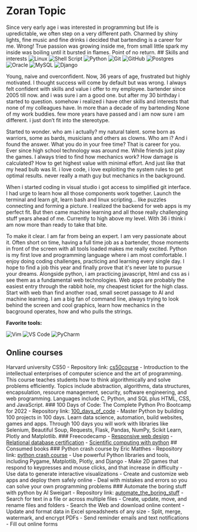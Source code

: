 # Zoran Topic

 Since very early age i was interested in programming but life is upredictable, we often step on a very different path. Charmed by shiny lights, fine music and fine drinks i decided that bartending is a career for me. Wrong! True passion was growing inside me, from small little spark my inside was boiling until it bursted in flames. Point of no return. ## Skills and interests ![Linux](https://img.shields.io/badge/Linux-FCC624?style=for-the-badge&logo=linux&logoColor=black) ![Shell Script](https://img.shields.io/badge/shell_script-%23121011.svg?style=for-the-badge&logo=gnu-bash&logoColor=white) ![Python](https://img.shields.io/badge/python-3670A0?style=for-the-badge&logo=python&logoColor=ffdd54) ![Git](https://img.shields.io/badge/git-%23F05033.svg?style=for-the-badge&logo=git&logoColor=white) ![GitHub](https://img.shields.io/badge/github-%23121011.svg?style=for-the-badge&logo=github&logoColor=white) ![Postgres](https://img.shields.io/badge/postgres-%23316192.svg?style=for-the-badge&logo=postgresql&logoColor=white) ![Oracle](https://img.shields.io/badge/Oracle-F80000?style=for-the-badge&logo=oracle&logoColor=white) ![MySQL](https://img.shields.io/badge/mysql-%2300f.svg?style=for-the-badge&logo=mysql&logoColor=white) ![Django](https://img.shields.io/badge/django-%23092E20.svg?style=for-the-badge&logo=django&logoColor=white) 

Young, naive and overconfident. Now, 36 years of age, frustrated but highly motivated. I thought success will come by default but was wrong. I always felt confident with skills and value i offer to my employee. bartender since 2005 till now. and i was sure i am a good one. but after my 30 birthday i started to question. somehow i realized i have other skills and interests that none of my colleagues have. In more than a decade of my bartending None of my work buddies. few more years have passed and i am now sure i am different. i just don’t fit into the stereotype.

Started to wonder. who am i actually? my natural talent. some born as warriors, some as bards, musicians and others as clowns. Who am i? And i found the answer. What you do in your free time? That is career for you. Ever since high school technology was around me. While friends just play the games. I always tried to find how mechanics work? How damage is calculated? How to get highest value with minimal effort. And just like that my head bulb was lit. i love code, i love exploiting the system rules to get optimal results. never really a math guy but mechanics in the background.

When i started coding in visual studio i got access to simplified git interface. I had urge to learn how all those components work together. Launch the terminal and learn git, learn bash and linux scripting… like puzzles connecting and forming a picture. I realized the backend for web apps is my perfect fit. But then came machine learning and all those really challenging stuff years ahead of me. Currently to high above my level. With 36 i think i am now more than ready to take that bite.

To make it clear. I am far from being an expert. I am very passionate about it. Often short on time, having a full time job as a bartender, those moments in front of the screen with all tools loaded makes me really excited. Python is my first love and programming language where i am most comfortable. I enjoy doing coding challenges, practicing and learning every single day. I hope to find a job this year and finally prove that it's never late to pursue your dreams. Alongside python, i am practicing javascript, html and css as i see them as a fundamental web technologies. Web apps are probably the easiest entry through the rabbit hole, my cheapest ticket for the high class. Start with web than find another road, small secret passage to AI and machine learning. I am a big fan of command line, always trying to look behind the screen and cool graphics, learn how mechanics in the bacground operates, how and who pulls the strings. 

**Favorite tools:** 

![Vim](https://img.shields.io/badge/VIM-%2311AB00.svg?style=for-the-badge&logo=vim&logoColor=white) ![VS Code](https://img.shields.io/badge/Visual_Studio_Code-0078D4?style=for-the-badge&logo=visual%20studio%20code&logoColor=white) ![PyCharm](https://img.shields.io/badge/pycharm-143?style=for-the-badge&logo=pycharm&logoColor=black&color=black&labelColor=green)

## Online courses

Harvard university CS50 - Repository link: [cs50course](https://github.com/MorphZG/Learn-code/tree/main/cs50course) - Introduction to the intellectual enterprises of computer science and the art of programming. This course teaches students how to think algorithmically and solve problems efficiently. Topics include abstraction, algorithms, data structures, encapsulation, resource management, security, software engineering, and web programming. Languages include C, Python, and SQL plus HTML, CSS, and JavaScript. ### 100 Days of Code: The Complete Python Pro Bootcamp for 2022 - Repository link: [100_days_of_code](https://github.com/MorphZG/Learn-code/tree/main/python_learning/100_days_of_code) - Master Python by building 100 projects in 100 days. Learn data science, automation, build websites, games and apps. Through 100 days you will work with libraries like Selenium, Beautiful Soup, Requests, Flask, Pandas, NumPy, Scikit Learn, Plotly and Matplotlib. ### Freecodecamp - [Responsive web design](https://github.com/MorphZG/Learn-code/tree/main/freecodecamp/responsive%20web%20design) - [Relational database certification](https://github.com/MorphZG/Learn-code/tree/main/freecodecamp/relational%20database) - [Scientific computing with python](https://github.com/MorphZG/Learn-code/tree/main/freecodecamp/scientific%20computing%20with%20python) ## Consumed books ### Python crash course by Eric Matthes - Repository link: [python crash course](https://github.com/MorphZG/Learn-code/tree/main/python_learning/book%20python%20crash%20course) - Use powerful Python libraries and tools, including Pygame, Matplotlib, Plotly, and Django - Make 2D games that respond to keypresses and mouse clicks, and that increase in difficulty - Use data to generate interactive visualizations - Create and customize web apps and deploy them safely online - Deal with mistakes and errors so you can solve your own programming problems ### Automate the boring stuff with python by Al Sweigart - Repository link: [automate_the_boring_stuff](https://github.com/MorphZG/Learn-code/tree/main/python_learning/book%20automate_the_boring_stuff) - Search for text in a file or across multiple files - Create, update, move, and rename files and folders - Search the Web and download online content - Update and format data in Excel spreadsheets of any size - Split, merge, watermark, and encrypt PDFs - Send reminder emails and text notifications - Fill out online forms <!--- ### Learn python 3 the hard way Repository link: []() ---> <!--- comment languages: python, sql, javascript, C... Knowledge of different linux distributions and protocols, bash shell scripting, SSH, SFTP, PGP encryption docker and cloud services like aws Algorithms, data structures ---> <!--- comment Awesome GitHub Profile README https://github.com/abhisheknaiidu/awesome-github-profile-readme ---> <!--- markdown badges taken from: https://github.com/Ileriayo/markdown-badges/ more styles available ---> <!--- profile icons if you search github for some topic you will get search results with topic icon copy image link and you can paste it here ![name](link) ---> <!--- nerdfont icons https://www.nerdfonts.com/ ---> 
